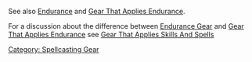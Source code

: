 See also [Endurance](Endurance "wikilink") and [ Gear That Applies
Endurance](:Category:_Gear_That_Applies_Endurance "wikilink").

For a discussion about the difference between [Endurance
Gear](:Category:Endurance_Gear "wikilink") and [Gear That Applies
Endurance](:Category:Gear_That_Applies_Endurance "wikilink") see [Gear
That Applies Skills And
Spells](:Category:Gear_That_Applies_Skills_And_Spells "wikilink")

[Category: Spellcasting Gear](Category:_Spellcasting_Gear "wikilink")
